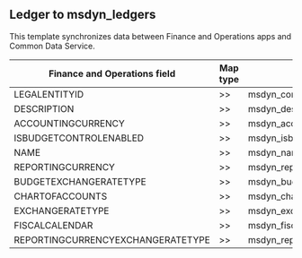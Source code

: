 ## Ledger to msdyn_ledgers

This template synchronizes data between Finance and Operations apps and Common Data Service.

Finance and Operations field | Map type | Other Dynamics 365 field | Default value
---|---|---|---
LEGALENTITYID | >> | msdyn_company.cdm_companycode | 
DESCRIPTION | >> | msdyn_description | 
ACCOUNTINGCURRENCY | >> | msdyn_accountingcurrency.isocurrencycode | 
ISBUDGETCONTROLENABLED | >> | msdyn_isbudgetcontrolenabled | 
NAME | >> | msdyn_name | 
REPORTINGCURRENCY | >> | msdyn_reportingcurrency.isocurrencycode | 
BUDGETEXCHANGERATETYPE | >> | msdyn_budgetexchangeratetype.msdyn_name | 
CHARTOFACCOUNTS | >> | msdyn_chartofaccounts.msdyn_name | 
EXCHANGERATETYPE | >> | msdyn_exchangeratetype.msdyn_name | 
FISCALCALENDAR | >> | msdyn_fiscalcalendar.msdyn_calendar | 
REPORTINGCURRENCYEXCHANGERATETYPE | >> | msdyn_reportingcurrencyexchangeratetype.msdyn_name | 
